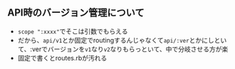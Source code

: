 ## API時のバージョン管理について
- `scope ":xxxx"`でそこは引数でもらえる
- だから、`api/v1`とか固定でroutingするんじゃなくて`api/:ver`とかにしといて、:verでバージョンを`v1`なり`v2`なりもらっといて、中で分岐させる方が楽
- 固定で書くとroutes.rbが汚れる
